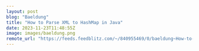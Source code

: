 ```yaml
---
layout: post
blog: "Baeldung"
title: "How to Parse XML to HashMap in Java"
date: 2023-11-23T11:48:55Z
image: images/baeldung.png
remote_url: "https://feeds.feedblitz.com/~/840955469/0/baeldung~How-to-Parse-XML-to-HashMap-in-Java"
---
```

